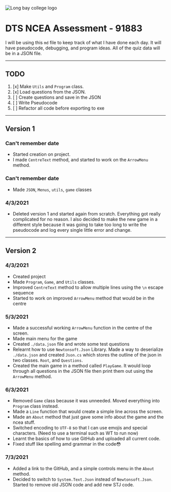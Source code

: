 ![Long bay college logo](https://www.longbaycollege.com/wp-content/uploads/2020/09/Long_Bay_College_Logo_Tag2-1024x141.png)

# DTS NCEA Assessment - 91883
I will be using this `md` file to keep track of what I have done each day. It will have pseudocode, debugging, and program ideas. All of the quiz data will be in a JSON file.

---
## TODO
1. [x] Make `Utils` and `Program` class.
1. [x] Load questions from the JSON.
1. [ ] Create questions and save in the JSON
1. [ ] Write Pseudocode 
1. [ ] Refactor all code before exporting to exe

---

## Version 1
### Can't remember date
- Started creation on project.
- I made `CentreText` method, and started to work on the `ArrowMenu` method.

### Can't remember date
- Made `JSON`, `Menus`, `utils`, `game` classes

### 4/3/2021
- Deleted version 1 and started again from scratch. Everything got really complicated for no reason. I also decided to make the new game in a different style because it was going to take too long to write the pseudocode and log every single little error and change.
---
## Version 2
### 4/3/2021
- Created project
- Made `Program`, `Game`, and `Utils` classes.
- Improved `CentreText` method to allow multiple lines using the `\n` escape sequence
- Started to work on improved `ArrowMenu` method that would be in the centre

### 5/3/2021
- Made a successful working `ArrowMenu` function in the centre of the screen.
- Made main menu for the game
- Created `./data.json` file and wrote some test questions
- Relearnt how to use `Newtonsoft.Json` Library. Made a way to deserialize `./data.json` and created `Json.cs` which stores the outline of the json in two classes. `Root`, and `Questions`.
- Created the main game in a method called `PlayGame`. It would loop through all questions in the JSON file then print them out using the `ArrowMenu` method.

### 6/3/2021
- Removed `Game` class because it was unneeded. Moved everything into `Program` class instead.
- Made a `Line` function that would create a simple line across the screen.
- Made an `About` method that just gave some info about the game and the ncea stuff.
- Switched encoding to `UTF-8` so that I can use emojis and special characters. (Need to use a terminal such as WT to run now)
- Learnt the basics of how to use GitHub and uploaded all current code.
- Fixed stuff like spelling amd grammar in the code😳

### 7/3/2021
- Added a link to the GitHub, and a simple controls menu in the `About` method.
- Decided to switch to `System.Text.Json` instead of `Newtonsoft.Json`. Started to remove old JSON code and add new STJ code.
